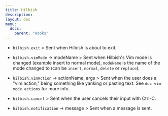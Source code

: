 ```yaml
---
title: Hilbish
description:
layout: doc
menu:
  docs:
    parent: "Hooks"
---
```


+ `hilbish.exit` > Sent when Hilbish is about to exit.

+ `hilbish.vimMode` -> modeName > Sent when Hilbish's Vim mode is changed (example insert to normal mode),
`modeName` is the name of the mode changed to (can be `insert`, `normal`, `delete` or `replace`).

+ `hilbish.vimAction` -> actionName, args > Sent when the user does a "vim action," being something
like yanking or pasting text. See `doc vim-mode actions` for more info.

+ `hilbish.cancel` > Sent when the user cancels their input with Ctrl-C.

+ `hilbish.notification` -> message > Sent when a message is
sent.
